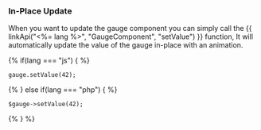 
### In-Place Update

When you want to update the gauge component you can simply call the {{ linkApi("<%= lang %>", "GaugeComponent", "setValue") }} function, It will automatically update the value of the gauge in-place with an animation.

{% if(lang === "js") { %}
~~~
gauge.setValue(42);
~~~
{% } else if(lang === "php") { %}
~~~
$gauge->setValue(42);
~~~
{% } %}